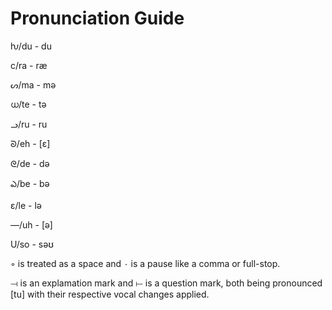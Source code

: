 # Pronunciation Guide

ƕ/du - du

c/ra - ræ

ᔕ/ma - mə

ധ/te - tə

ᓗ/ru -  ru

ᘐ/eh - [ɛ]

ᘓ/de - də

ఎ/be - bə

ɛ/le - lə

—/uh - [ə]

U/so - səʊ

◦ is treated as a space and ٠ is a pause like a comma or full-stop.

⟞ is an explamation mark and ⟝ is a question mark, both being pronounced [tu] with their respective vocal changes applied.
